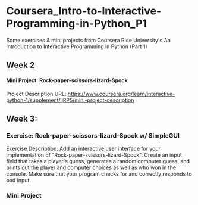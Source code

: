 # Coursera_Intro-to-Interactive-Programming-in-Python_P1
Some exercises & mini projects from Coursera Rice University's An Introduction to Interactive Programming in Python (Part 1)

## Week 2

#### Mini Project: Rock-paper-scissors-lizard-Spock
Project Description URL: https://www.coursera.org/learn/interactive-python-1/supplement/ijRP5/mini-project-description


## Week 3: 

### Exercise: Rock-paper-scissors-lizard-Spock w/ SimpleGUI

Exercise Description:
Add an interactive user interface for your implementation of "Rock-paper-scissors-lizard-Spock". Create an input field that takes a player's guess, generates a random computer guess, and prints out the player and computer choices as well as who won in the console. Make sure that your program checks for and correctly responds to bad input.

### Mini Project